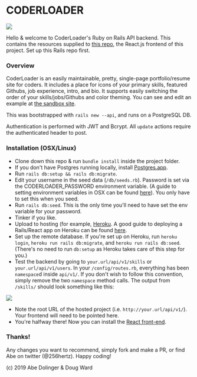 # CODERLOADER

<image src="/public/downloads/demo.png" />

Hello & welcome to CoderLoader's Ruby on Rails API backend.  This contains the resources supplied to [this repo](https://github.com/256hz/coderloader-react), the React.js frontend of this project.  Set up this Rails repo first.

### Overview

CoderLoader is an easily maintainable, pretty, single-page portfolio/resume site for coders.  It includes a place for icons of your primary skills, featured Githubs, job experience, intro, and bio.  It supports easily switching the order of your skills/jobs/Githubs and color theming.  You can see and edit an example at [the sandbox site](http://sandboxportfolio.256hz.com).

This was bootstrapped with `rails new --api`, and runs on a PostgreSQL DB.  

Authentication is performed with JWT and Bcrypt.  All `update` actions require the authenticated header to post.

### Installation (OSX/Linux)

- Clone down this repo & run `bundle install` inside the project folder.
- If you don't have Postgres running locally, install [Postgres.app](https://postgresapp.com/downloads.html).
- Run `rails db:setup && rails db:migrate`.
- Edit your username in the seed data (`/db/seeds.rb`).  Password is set via the CODERLOADER_PASSWORD environment variable. (A guide to setting environment variables in OSX can be found [here](https://medium.com/@himanshuagarwal1395/setting-up-environment-variables-in-macos-sierra-f5978369b255)).  You only have to set this when you seed.
- Run `rails db:seed`.  This is the only time you'll need to have set the env variable for your password.  
- Tinker if you like.
- Upload to hosting (for example, [Heroku](http://www.heroku.com).  A good guide to deploying a Rails/React app on Heroku can be found [here](https://medium.com/coding-in-simple-english/deploying-rails-react-app-to-heroku-35e1829242ab).
- Set up the remote database.  If you're set up on Heroku, run `heroku login`, `heroku run rails db:migrate`, and `heroku run rails db:seed`.  (There's no need to run `db:setup` as Heroku takes care of this step for you.)
- Test the backend by going to `your.url/api/v1/skills` or `your.url/api/v1/users`.  In your `/config/routes.rb`, everything has been `namespace`d inside `api/v1/`.  If you don't wish to follow this convention, simply remove the two `namespace` method calls.  The output from `/skills/` should look something like this:

<image src="/public/downloads/api-skills-response.png" />

- Note the root URL of the hosted project (i.e. `http://your.url/api/v1/`).  Your frontend will need to be pointed here. 
- You're halfway there!  Now you can install the [React front-end](https://github.com/256hz/coderloader-react).

### Thanks!
Any changes you want to recommend, simply fork and make a PR, or find Abe on twitter (@256hertz). Happy coding!

(c) 2019 Abe Dolinger & Doug Ward
